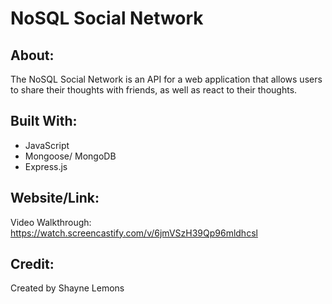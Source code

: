 # NoSQL Social Network

## About:
The NoSQL Social Network is an API for a web application that allows users to share their thoughts with friends, as well as react to their thoughts.

## Built With: 
* JavaScript 
* Mongoose/ MongoDB
* Express.js

## Website/Link: 

Video Walkthrough: https://watch.screencastify.com/v/6jmVSzH39Qp96mldhcsl

## Credit: 

Created by Shayne Lemons